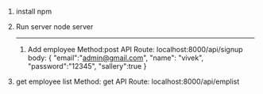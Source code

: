 1. install npm
2. Run server
   node server




   --------------------------
   1. Add employee
   Method:post 
   API Route: localhost:8000/api/signup
   body:
   {
    "email":"admin@gmail.com",
    "name": "vivek",
    "password":"12345",
    "sallery":true
}
 2. get employee list
 Method: get
 API Route: localhost:8000/api/emplist